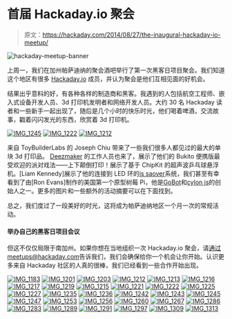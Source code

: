 # 首届 Hackaday.io 聚会

> 原文：<https://hackaday.com/2014/08/27/the-inaugural-hackaday-io-meetup/>

![hackaday-meetup-banner](img/c8116982369d9d366b3913d1b2b98036.png)

上周一，我们在加州帕萨迪纳的聚会酒吧举行了第一次黑客日项目聚会。我们知道这个地区有很多 [Hackaday.io](http://hackaday.io) 成员，并认为聚会是他们互相见面的好机会。

结果出乎意料的好，有各种各样的制造商和黑客。我遇到的人包括航空工程师、嵌入式设备开发人员、3d 打印机发明者和网络开发人员。大约 30 名 Hackaday 读者和一些新手一起出现了，随后是几个小时的快乐时光，他们喝着啤酒，交流故事，戳着闪闪发光的东西，欣赏着 3d 打印机。

 [![IMG_1245](img/3e9f33536d536a59b36d950d1b618670.png "IMG_1245")](https://hackaday.com/2014/08/27/the-inaugural-hackaday-io-meetup/img_1245/)  [![IMG_1222](img/07aa6a481717e8af55e0946e2703acfa.png "IMG_1222")](https://hackaday.com/2014/08/27/the-inaugural-hackaday-io-meetup/img_1222/)  [![IMG_1212](img/fdefc482c0340e8fa08c1fef3fc8c4f9.png "IMG_1212")](https://hackaday.com/2014/08/27/the-inaugural-hackaday-io-meetup/img_1212-2/) 

来自 ToyBuilderLabs 的 Joseph Chiu 带来了一些我们很多人都见过的最大的单块 3d 打印品。 [Deezmaker](http://deezmaker.com/ "Deezmaker") 的工作人员也来了，展示了他们的 Bukito 便携版最受欢迎的派对戏法——上下颠倒打印！展示了基于 ChipKit 的超声波乒乓球悬浮机。[Liam Kennedy]展示了他的连接到 LED 环的[is saover](http://issabove.com/)系统，我们甚至有幸看到了由[Ron Evans]制作的美国第一个原型树莓 Pi，他是[GoBot](http://gobot.io)和[cylon js](http://cylonjs.com)的创始人之一。更多的图片和一些额外的活动摘要可以在下面找到。

总之，我们度过了一段美好的时光，这将成为帕萨迪纳地区一个月一次的常规活动。

#### 举办自己的黑客日项目会议

但这不仅仅局限于南加州。如果你想在当地组织一次 Hackaday.io 聚会，请[通过 meetups@hackaday.com](mailto:meetups@hackaday.com)告诉我们，我们会确保给你一个机会让你开始。认识更多来自 Hackaday 社区的人真的很棒，我们已经看到一些合作开始出现。

 [![IMG_1183](img/b75541089f0f2a18ccb7acc6aa486582.png "IMG_1183")](https://hackaday.com/2014/08/27/the-inaugural-hackaday-io-meetup/img_1183/)  [![IMG_1201](img/417fe075df20924386cd028e1118f6ab.png "IMG_1201")](https://hackaday.com/2014/08/27/the-inaugural-hackaday-io-meetup/img_1201-2/)  [![IMG_1203](img/fdebce1619ae6b7f3c1b5f980daca2c1.png "IMG_1203")](https://hackaday.com/2014/08/27/the-inaugural-hackaday-io-meetup/img_1203/)  [![IMG_1212](img/16a2896e4488d060143dfb808d950d86.png "IMG_1212")](https://hackaday.com/2014/08/27/the-inaugural-hackaday-io-meetup/img_1212-2/)  [![IMG_1213](img/fdbc6c449f4ab7a8ad00f463e52745fa.png "IMG_1213")](https://hackaday.com/2014/08/27/the-inaugural-hackaday-io-meetup/img_1213/)  [![IMG_1216](img/d77166c31a8a959869d51633096f7ed6.png "IMG_1216")](https://hackaday.com/2014/08/27/the-inaugural-hackaday-io-meetup/img_1216/)  [![IMG_1217](img/53dc4f65311b9b744f9bfd4871372abf.png "IMG_1217")](https://hackaday.com/2014/08/27/the-inaugural-hackaday-io-meetup/img_1217/)  [![IMG_1219](img/748a4424938c934ee975fe8abf8b5dbb.png "IMG_1219")](https://hackaday.com/2014/08/27/the-inaugural-hackaday-io-meetup/img_1219/)  [![IMG_1215](img/ae4709560c08cb6c93338e89f826f3d4.png "IMG_1215")](https://hackaday.com/2014/08/27/the-inaugural-hackaday-io-meetup/img_1215/)  [![IMG_1221](img/7ffd5502310c47f15dd0875ed8b0aecf.png "IMG_1221")](https://hackaday.com/2014/08/27/the-inaugural-hackaday-io-meetup/img_1221-2/)  [![IMG_1222](img/caec5c06523eacf3111e8ee605fdada5.png "IMG_1222")](https://hackaday.com/2014/08/27/the-inaugural-hackaday-io-meetup/img_1222/)  [![IMG_1225](img/b3f67c8664f713139ac36e9f92b37706.png "IMG_1225")](https://hackaday.com/2014/08/27/the-inaugural-hackaday-io-meetup/img_1225-2/)  [![IMG_1227](img/420de576cef7c71480e56a644487575b.png "IMG_1227")](https://hackaday.com/2014/08/27/the-inaugural-hackaday-io-meetup/img_1227/)  [![IMG_1235](img/7c3643c356309e1be93a90b18222e29e.png "IMG_1235")](https://hackaday.com/2014/08/27/the-inaugural-hackaday-io-meetup/img_1235/)  [![IMG_1236](img/274a86124fbd531fc18dba9062094688.png "IMG_1236")](https://hackaday.com/2014/08/27/the-inaugural-hackaday-io-meetup/img_1236/)  [![IMG_1242](img/db8a9bbeb0530a95a3733dc60d256242.png "IMG_1242")](https://hackaday.com/2014/08/27/the-inaugural-hackaday-io-meetup/img_1242/)  [![IMG_1243](img/8d1fa70c6c5421b0e7e1150baf102d44.png "IMG_1243")](https://hackaday.com/2014/08/27/the-inaugural-hackaday-io-meetup/img_1243/)  [![IMG_1245](img/21ff9018b927e5328a49141a2e1c729a.png "IMG_1245")](https://hackaday.com/2014/08/27/the-inaugural-hackaday-io-meetup/img_1245/)  [![IMG_1247](img/8ae0e8cfd07167c3eecae070835385b7.png "IMG_1247")](https://hackaday.com/2014/08/27/the-inaugural-hackaday-io-meetup/img_1247/)  [![IMG_1253](img/797b41cab9aa799ca35bee69dd5d10f5.png "IMG_1253")](https://hackaday.com/2014/08/27/the-inaugural-hackaday-io-meetup/img_1253/)  [![IMG_1256](img/a88453c8611e20c9344c7a1c8be80cb5.png "IMG_1256")](https://hackaday.com/2014/08/27/the-inaugural-hackaday-io-meetup/img_1256/)  [![IMG_1260](img/21bda8be135b14698f14d0c73626ebd6.png "IMG_1260")](https://hackaday.com/2014/08/27/the-inaugural-hackaday-io-meetup/img_1260/)  [![IMG_1267](img/2daa4d97bea6fc064d010eea190815d0.png "IMG_1267")](https://hackaday.com/2014/08/27/the-inaugural-hackaday-io-meetup/img_1267/)  [![IMG_1286](img/b94863ebbf759e696e4484d1c99e8aae.png "IMG_1286")](https://hackaday.com/2014/08/27/the-inaugural-hackaday-io-meetup/img_1286/)  [![IMG_1283](img/c63456ce71879098aa08ea2143a51583.png "IMG_1283")](https://hackaday.com/2014/08/27/the-inaugural-hackaday-io-meetup/img_1283/)  [![IMG_1289](img/79feaddd0c912705e3b3772ebffe08a0.png "IMG_1289")](https://hackaday.com/2014/08/27/the-inaugural-hackaday-io-meetup/img_1289/)  [![IMG_1291](img/c119849894958bb850dd792e088d1c5c.png "IMG_1291")](https://hackaday.com/2014/08/27/the-inaugural-hackaday-io-meetup/img_1291/)  [![IMG_1297](img/24fe78ea148cae0a4b025be53276f149.png "IMG_1297")](https://hackaday.com/2014/08/27/the-inaugural-hackaday-io-meetup/img_1297/)  [![IMG_1309](img/2443b99ce86d2d0fee2e1f4cd5d2a904.png "IMG_1309")](https://hackaday.com/2014/08/27/the-inaugural-hackaday-io-meetup/img_1309/)  [![IMG_1313](img/0b01908ed187a5744346810c3cf6cad1.png "IMG_1313")](https://hackaday.com/2014/08/27/the-inaugural-hackaday-io-meetup/img_1313/)